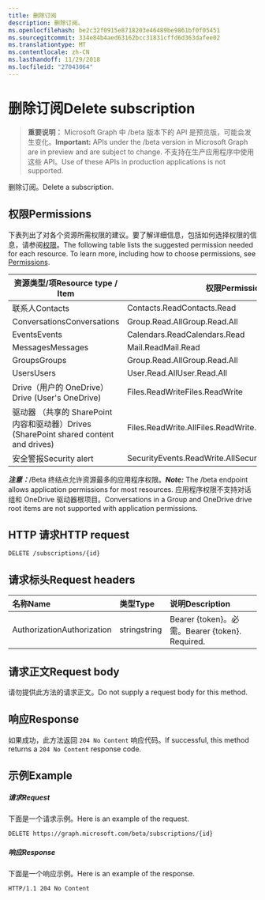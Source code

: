 ```yaml
---
title: 删除订阅
description: 删除订阅。
ms.openlocfilehash: be2c32f0915e8718203e46489be9861bf0f05451
ms.sourcegitcommit: 334e84b4aed63162bcc31831cffd6d363dafee02
ms.translationtype: MT
ms.contentlocale: zh-CN
ms.lasthandoff: 11/29/2018
ms.locfileid: "27043064"
---
```

# <a name="delete-subscription"></a><span data-ttu-id="7caf3-103">删除订阅</span><span class="sxs-lookup"><span data-stu-id="7caf3-103">Delete subscription</span></span>

> <span data-ttu-id="7caf3-104">**重要说明：** Microsoft Graph 中 /beta 版本下的 API 是预览版，可能会发生变化。</span><span class="sxs-lookup"><span data-stu-id="7caf3-104">**Important:** APIs under the /beta version in Microsoft Graph are in preview and are subject to change.</span></span> <span data-ttu-id="7caf3-105">不支持在生产应用程序中使用这些 API。</span><span class="sxs-lookup"><span data-stu-id="7caf3-105">Use of these APIs in production applications is not supported.</span></span>

<span data-ttu-id="7caf3-106">删除订阅。</span><span class="sxs-lookup"><span data-stu-id="7caf3-106">Delete a subscription.</span></span>

## <a name="permissions"></a><span data-ttu-id="7caf3-107">权限</span><span class="sxs-lookup"><span data-stu-id="7caf3-107">Permissions</span></span>

<span data-ttu-id="7caf3-p102">下表列出了对各个资源所需权限的建议。要了解详细信息，包括如何选择权限的信息，请参阅[权限](/graph/permissions-reference)。</span><span class="sxs-lookup"><span data-stu-id="7caf3-p102">The following table lists the suggested permission needed for each resource. To learn more, including how to choose permissions, see [Permissions](/graph/permissions-reference).</span></span>

| <span data-ttu-id="7caf3-110">资源类型/项</span><span class="sxs-lookup"><span data-stu-id="7caf3-110">Resource type / Item</span></span>        | <span data-ttu-id="7caf3-111">权限</span><span class="sxs-lookup"><span data-stu-id="7caf3-111">Permission</span></span>          |
|-----------------------------|---------------------|
| <span data-ttu-id="7caf3-112">联系人</span><span class="sxs-lookup"><span data-stu-id="7caf3-112">Contacts</span></span>                    | <span data-ttu-id="7caf3-113">Contacts.Read</span><span class="sxs-lookup"><span data-stu-id="7caf3-113">Contacts.Read</span></span>       |
| <span data-ttu-id="7caf3-114">Conversations</span><span class="sxs-lookup"><span data-stu-id="7caf3-114">Conversations</span></span>               | <span data-ttu-id="7caf3-115">Group.Read.All</span><span class="sxs-lookup"><span data-stu-id="7caf3-115">Group.Read.All</span></span>      |
| <span data-ttu-id="7caf3-116">Events</span><span class="sxs-lookup"><span data-stu-id="7caf3-116">Events</span></span>                      | <span data-ttu-id="7caf3-117">Calendars.Read</span><span class="sxs-lookup"><span data-stu-id="7caf3-117">Calendars.Read</span></span>      |
| <span data-ttu-id="7caf3-118">Messages</span><span class="sxs-lookup"><span data-stu-id="7caf3-118">Messages</span></span>                    | <span data-ttu-id="7caf3-119">Mail.Read</span><span class="sxs-lookup"><span data-stu-id="7caf3-119">Mail.Read</span></span>           |
| <span data-ttu-id="7caf3-120">Groups</span><span class="sxs-lookup"><span data-stu-id="7caf3-120">Groups</span></span>                      | <span data-ttu-id="7caf3-121">Group.Read.All</span><span class="sxs-lookup"><span data-stu-id="7caf3-121">Group.Read.All</span></span>      |
| <span data-ttu-id="7caf3-122">Users</span><span class="sxs-lookup"><span data-stu-id="7caf3-122">Users</span></span>                       | <span data-ttu-id="7caf3-123">User.Read.All</span><span class="sxs-lookup"><span data-stu-id="7caf3-123">User.Read.All</span></span>       |
| <span data-ttu-id="7caf3-124">Drive（用户的 OneDrive）</span><span class="sxs-lookup"><span data-stu-id="7caf3-124">Drive  (User's OneDrive)</span></span>    | <span data-ttu-id="7caf3-125">Files.ReadWrite</span><span class="sxs-lookup"><span data-stu-id="7caf3-125">Files.ReadWrite</span></span>     |
| <span data-ttu-id="7caf3-126">驱动器 （共享的 SharePoint 内容和驱动器）</span><span class="sxs-lookup"><span data-stu-id="7caf3-126">Drives (SharePoint shared content and drives)</span></span> | <span data-ttu-id="7caf3-127">Files.ReadWrite.All</span><span class="sxs-lookup"><span data-stu-id="7caf3-127">Files.ReadWrite.All</span></span> |
| <span data-ttu-id="7caf3-128">安全警报</span><span class="sxs-lookup"><span data-stu-id="7caf3-128">Security alert</span></span>              | <span data-ttu-id="7caf3-129">SecurityEvents.ReadWrite.All</span><span class="sxs-lookup"><span data-stu-id="7caf3-129">SecurityEvents.ReadWrite.All</span></span> |

<span data-ttu-id="7caf3-130">***注意：***/Beta 终结点允许资源最多的应用程序权限。</span><span class="sxs-lookup"><span data-stu-id="7caf3-130">***Note:*** The /beta endpoint allows application permissions for most resources.</span></span> <span data-ttu-id="7caf3-131">应用程序权限不支持对话组和 OneDrive 驱动器根项目。</span><span class="sxs-lookup"><span data-stu-id="7caf3-131">Conversations in a Group and OneDrive drive root items are not supported with application permissions.</span></span>

## <a name="http-request"></a><span data-ttu-id="7caf3-132">HTTP 请求</span><span class="sxs-lookup"><span data-stu-id="7caf3-132">HTTP request</span></span>

<!-- { "blockType": "ignored" } -->

```http
DELETE /subscriptions/{id}
```

## <a name="request-headers"></a><span data-ttu-id="7caf3-133">请求标头</span><span class="sxs-lookup"><span data-stu-id="7caf3-133">Request headers</span></span>

| <span data-ttu-id="7caf3-134">名称</span><span class="sxs-lookup"><span data-stu-id="7caf3-134">Name</span></span>       | <span data-ttu-id="7caf3-135">类型</span><span class="sxs-lookup"><span data-stu-id="7caf3-135">Type</span></span> | <span data-ttu-id="7caf3-136">说明</span><span class="sxs-lookup"><span data-stu-id="7caf3-136">Description</span></span>|
|:-----------|:------|:----------|
| <span data-ttu-id="7caf3-137">Authorization</span><span class="sxs-lookup"><span data-stu-id="7caf3-137">Authorization</span></span>  | <span data-ttu-id="7caf3-138">string</span><span class="sxs-lookup"><span data-stu-id="7caf3-138">string</span></span>  | <span data-ttu-id="7caf3-p104">Bearer {token}。必需。</span><span class="sxs-lookup"><span data-stu-id="7caf3-p104">Bearer {token}. Required.</span></span> |

## <a name="request-body"></a><span data-ttu-id="7caf3-141">请求正文</span><span class="sxs-lookup"><span data-stu-id="7caf3-141">Request body</span></span>

<span data-ttu-id="7caf3-142">请勿提供此方法的请求正文。</span><span class="sxs-lookup"><span data-stu-id="7caf3-142">Do not supply a request body for this method.</span></span>

## <a name="response"></a><span data-ttu-id="7caf3-143">响应</span><span class="sxs-lookup"><span data-stu-id="7caf3-143">Response</span></span>

<span data-ttu-id="7caf3-144">如果成功，此方法返回 `204 No Content` 响应代码。</span><span class="sxs-lookup"><span data-stu-id="7caf3-144">If successful, this method returns a `204 No Content` response code.</span></span>

## <a name="example"></a><span data-ttu-id="7caf3-145">示例</span><span class="sxs-lookup"><span data-stu-id="7caf3-145">Example</span></span>

##### <a name="request"></a><span data-ttu-id="7caf3-146">请求</span><span class="sxs-lookup"><span data-stu-id="7caf3-146">Request</span></span>

<span data-ttu-id="7caf3-147">下面是一个请求示例。</span><span class="sxs-lookup"><span data-stu-id="7caf3-147">Here is an example of the request.</span></span>
<!-- {
  "blockType": "request",
  "name": "delete_subscription"
}-->

```http
DELETE https://graph.microsoft.com/beta/subscriptions/{id}
```

##### <a name="response"></a><span data-ttu-id="7caf3-148">响应</span><span class="sxs-lookup"><span data-stu-id="7caf3-148">Response</span></span>

<span data-ttu-id="7caf3-149">下面是一个响应示例。</span><span class="sxs-lookup"><span data-stu-id="7caf3-149">Here is an example of the response.</span></span>
<!-- {
  "blockType": "response",
  "truncated": false,
  "@odata.type": "microsoft.graph.subscription"
} -->

```http
HTTP/1.1 204 No Content
```

<!-- {
  "type": "#page.annotation",
  "description": "Delete subscription",
  "keywords": "",
  "section": "documentation",
  "tocPath": ""
}-->

